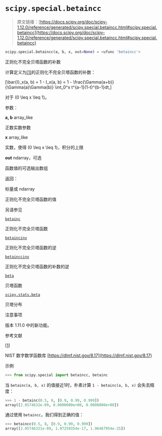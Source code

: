 # `scipy.special.betaincc`

> 原文链接：[https://docs.scipy.org/doc/scipy-1.12.0/reference/generated/scipy.special.betaincc.html#scipy.special.betaincc](https://docs.scipy.org/doc/scipy-1.12.0/reference/generated/scipy.special.betaincc.html#scipy.special.betaincc)

```py
scipy.special.betaincc(a, b, x, out=None) = <ufunc 'betaincc'>
```

正则化不完全贝塔函数的补数

计算定义为[[1]](#rcc5e73bf0bd7-1)的正则化不完全贝塔函数的补数：

\[\bar{I}_x(a, b) = 1 - I_x(a, b) = 1 - \frac{\Gamma(a+b)}{\Gamma(a)\Gamma(b)} \int_0^x t^{a-1}(1-t)^{b-1}dt,\]

对于 \(0 \leq x \leq 1\)。

参数：

**a, b** array_like

正数实数参数

**x** array_like

实数，使得 \(0 \leq x \leq 1\)，积分的上限

**out** ndarray，可选

函数值的可选输出数组

返回：

标量或 ndarray

正则化不完全贝塔函数的值

另请参见

[`betainc`](https://docs.scipy.org/doc/scipy-1.12.0/reference/generated/scipy.special.betainc.html#scipy.special.betainc "scipy.special.betainc")

正则化不完全贝塔函数

[`betaincinv`](https://docs.scipy.org/doc/scipy-1.12.0/reference/generated/scipy.special.betaincinv.html#scipy.special.betaincinv "scipy.special.betaincinv")

正则化不完全贝塔函数的逆

[`betainccinv`](https://docs.scipy.org/doc/scipy-1.12.0/reference/generated/scipy.special.betainccinv.html#scipy.special.betainccinv "scipy.special.betainccinv")

正则化不完全贝塔函数的补数的逆

[`beta`](https://docs.scipy.org/doc/scipy-1.12.0/reference/generated/scipy.special.beta.html#scipy.special.beta "scipy.special.beta")

贝塔函数

[`scipy.stats.beta`](https://docs.scipy.org/doc/scipy-1.12.0/reference/generated/scipy.stats.beta.html#scipy.stats.beta "scipy.stats.beta")

贝塔分布

注意事项

版本 1.11.0 中的新功能。

参考文献

[[1](#id1)]

NIST 数字数学函数库 [https://dlmf.nist.gov/8.17](https://dlmf.nist.gov/8.17)

示例

```py
>>> from scipy.special import betaincc, betainc 
```

当 `betainc(a, b, x)` 的值接近1时，朴素计算 `1 - betainc(a, b, x)` 会失去精度：

```py
>>> 1 - betainc(0.5, 8, [0.9, 0.99, 0.999])
array([2.0574632e-09, 0.0000000e+00, 0.0000000e+00]) 
```

通过使用 `betaincc`，我们得到正确的值：

```py
>>> betaincc(0.5, 8, [0.9, 0.99, 0.999])
array([2.05746321e-09, 1.97259354e-17, 1.96467954e-25]) 
```
